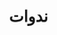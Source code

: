 ---
title: "ندوات"
herotext: "اكتسب المهارات العملية: انضم إلى ندواتنا لتعزيز خبرتك وتحفيزك لإيجاد حلول فعالة للمجتمع."
headertext: "المجتمعات المتينة<br>حول العالم"
cta1: "تبرع"
cta2: "انضم الآن"
cta1link: "صفحة_التبرع"
cta2link: "انضم_إلينا"
bg: "/notassets/background1.jpg"
---